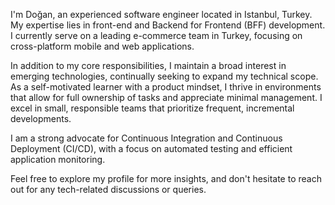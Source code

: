 I'm Doğan, an experienced software engineer located in Istanbul, Turkey. My expertise lies in front-end and Backend for Frontend (BFF) development. I currently serve on a leading e-commerce team in Turkey, focusing on cross-platform mobile and web applications.

In addition to my core responsibilities, I maintain a broad interest in emerging technologies, continually seeking to expand my technical scope. As a self-motivated learner with a product mindset, I thrive in environments that allow for full ownership of tasks and appreciate minimal management. I excel in small, responsible teams that prioritize frequent, incremental developments.

I am a strong advocate for Continuous Integration and Continuous Deployment (CI/CD), with a focus on automated testing and efficient application monitoring.

Feel free to explore my profile for more insights, and don't hesitate to reach out for any tech-related discussions or queries.
